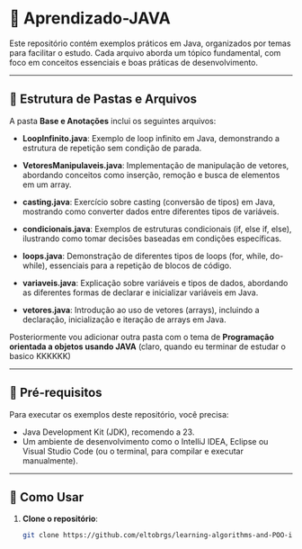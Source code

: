 # 📘 Aprendizado-JAVA

Este repositório contém exemplos práticos em Java, organizados por temas para facilitar o estudo. Cada arquivo aborda um tópico fundamental, com foco em conceitos essenciais e boas práticas de desenvolvimento.

---

## 📂 Estrutura de Pastas e Arquivos

A pasta **Base e Anotações** inclui os seguintes arquivos:

- **LoopInfinito.java**: Exemplo de loop infinito em Java, demonstrando a estrutura de repetição sem condição de parada.
  
- **VetoresManipulaveis.java**: Implementação de manipulação de vetores, abordando conceitos como inserção, remoção e busca de elementos em um array.
  
- **casting.java**: Exercício sobre casting (conversão de tipos) em Java, mostrando como converter dados entre diferentes tipos de variáveis.
  
- **condicionais.java**: Exemplos de estruturas condicionais (if, else if, else), ilustrando como tomar decisões baseadas em condições específicas.
  
- **loops.java**: Demonstração de diferentes tipos de loops (for, while, do-while), essenciais para a repetição de blocos de código.
  
- **variaveis.java**: Explicação sobre variáveis e tipos de dados, abordando as diferentes formas de declarar e inicializar variáveis em Java.
  
- **vetores.java**: Introdução ao uso de vetores (arrays), incluindo a declaração, inicialização e iteração de arrays em Java.

Posteriormente vou adicionar outra pasta com o tema de **Programação orientada a objetos usando JAVA** (claro, quando eu terminar de estudar o basico KKKKKK)


---

## 🔧 Pré-requisitos

Para executar os exemplos deste repositório, você precisa:

- Java Development Kit (JDK), recomendo a 23.
- Um ambiente de desenvolvimento como o IntelliJ IDEA, Eclipse ou Visual Studio Code (ou o terminal, para compilar e executar manualmente).

---

## 🚀 Como Usar

1. **Clone o repositório**:
   ```bash
   git clone https://github.com/eltobrgs/learning-algorithms-and-POO-in-JAVA.git
